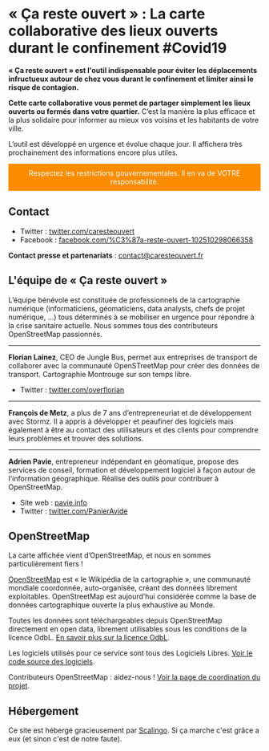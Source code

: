 # « Ça reste ouvert » : La carte collaborative des lieux ouverts durant le confinement #Covid19

__« Ça reste ouvert » est l'outil indispensable pour éviter les déplacements infructueux autour de chez vous durant le confinement et limiter ainsi le risque de contagion.__

__Cette carte collaborative vous permet de partager simplement les lieux ouverts ou fermés dans votre quartier.__ C’est la manière la plus efficace et la plus solidaire pour informer au mieux vos voisins et les habitants de votre ville.

L’outil est développé en urgence et évolue chaque jour. Il affichera très prochainement des informations encore plus utiles.

<p style="background-color: #fb8c00; color: white; text-align: center; padding: 10px">Respectez les restrictions gouvernementales. Il en va de VOTRE responsabilité.</p>


## Contact

* Twitter : <a href="https://twitter.com/caresteouvert" target="_blank">twitter.com/caresteouvert</a>
* Facebook : <a href="https://www.facebook.com/%C3%87a-reste-ouvert-102510298066358" target="_blank">facebook.com/%C3%87a-reste-ouvert-102510298066358</a>

__Contact presse et partenariats__ : contact@caresteouvert.fr


## L'équipe de « Ça reste ouvert »

L’équipe bénévole est constituée de professionnels de la cartographie numérique (informaticiens, géomaticiens, data analysts, chefs de projet numérique, ...) tous déterminés à se mobiliser en urgence pour répondre à la crise sanitaire actuelle. Nous sommes tous des contributeurs OpenStreetMap passionnés.

<hr />

__Florian Lainez__, CEO de Jungle Bus, permet aux entreprises de transport de collaborer avec la communauté OpenSTreetMap pour créer des données de transport. Cartographie Montrouge sur son temps libre.
* Twitter : <a href="https://twitter.com/overflorian" target="_blank">twitter.com/overflorian</a>

<hr />

__François de Metz__, a plus de 7 ans d’entrepreneuriat et de développement avec Stormz. Il a appris à développer et peaufiner des logiciels mais également à être au contact des utilisateurs et des clients pour comprendre leurs problèmes et trouver des solutions.

<hr />

__Adrien Pavie__, entrepreneur indépendant en géomatique, propose des services de conseil, formation et développement logiciel à façon autour de l'information géographique. Réalise des outils pour contribuer à OpenStreetMap.
* Site web : <a href="https://pavie.info/" target="_blank">pavie.info</a>
* Twitter : <a href="https://twitter.com/PanierAvide" target="_blank">twitter.com/PanierAvide</a>

## OpenStreetMap

La carte affichée vient d’OpenStreetMap, et nous en sommes particulièrement fiers !

<a href="https://www.openstreetmap.org/" target="_blank">OpenStreetMap</a> est « le Wikipédia de la cartographie », une communauté mondiale coordonnée, auto-organisée, créant des données librement exploitables. OpenStreetMap est aujourd’hui considérée comme la base de données cartographique ouverte la plus exhaustive au Monde.

Toutes les données sont téléchargeables depuis OpenStreetMap directement en open data, librement utilisables sous les conditions de la licence OdbL. <a href="https://www.openstreetmap.org/copyright" target="_blank">En savoir plus sur la licence OdbL</a>.

Les logiciels utilisés pour ce service sont tous des Logiciels Libres. <a href="https://github.com/osmontrouge/covid19_map" target="_blank">Voir le code source des logiciels</a>.

Contributeurs OpenStreetMap : aidez-nous ! <a href="https://wiki.openstreetmap.org/wiki/France/Covid-19" target="_blank">Voir la page de coordination du projet</a>.


## Hébergement

Ce site est hébergé gracieusement par <a href="https://scalingo.com/" target="_blank">Scalingo</a>. Si ça marche c'est grâce a eux (et sinon c'est de notre faute).
